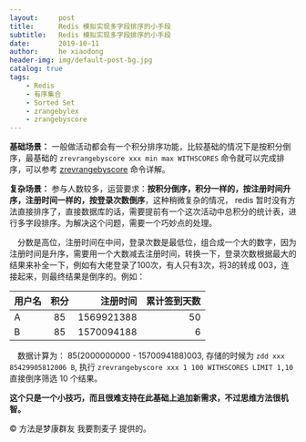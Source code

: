 ```yaml
---
layout:     post
title:      Redis 模拟实现多字段排序的小手段
subtitle:   Redis 模拟实现多字段排序的小手段
date:       2019-10-11
author:     he xiaodong
header-img: img/default-post-bg.jpg
catalog: true
tags:
    - Redis
    - 有序集合
    - Sorted Set
    - zrangebylex
    - zrangebyscore
---
```


**基础场景：** 一般做活动都会有一个积分排序功能，比较基础的情况下是按积分倒序，最基础的 `zrevrangebyscore xxx min max WITHSCORES` 命令就可以完成排序，可以参考 [zrevrangebyscore](http://redisdoc.com/sorted_set/zrevrangebyscore.html) 命令详解。

**复杂场景：** 参与人数较多，运营要求：**按积分倒序，积分一样的，按注册时间升序，注册时间一样的，按登录次数倒序**，这种稍微复杂的情况， redis 暂时没有方法直接排序了，直接数据库的话，需要提前有一个这次活动中总积分的统计表，进行多字段排序。为解决这个问题，需要一个巧妙点的处理。

&ensp;&ensp;分数是高位，注册时间在中间，登录次数是最低位，组合成一个大的数字，因为注册时间是升序，需要用一个大数减去注册时间，转换一下，登录次数根据最大的结果来补全一下，例如有大佬登录了100次，有人只有3次，将3的转成 003，连接起来，则最终结果是倒序的。例如：<br />

| 用户名 | 积分 | 注册时间 | 累计签到天数 |
| :--- | :----: | ----: | ----: |
| A    |  85  | 1569921388 |  50 |
| B    |  85  | 1570094188 |  6 |


&ensp;&ensp;数据计算为： 85(2000000000 - 1570094188)003, 存储的时候为 `zdd xxx 85429905812006 B`, 执行 `zrevrangebyscore xxx 1 100 WITHSCORES LIMIT 1,10` 直接倒序筛选 10 个结果。

**这个只是一个小技巧，而且很难支持在此基础上追加新需求，不过思维方法很机智。**

© 方法是梦康群友 我要割麦子 提供的。